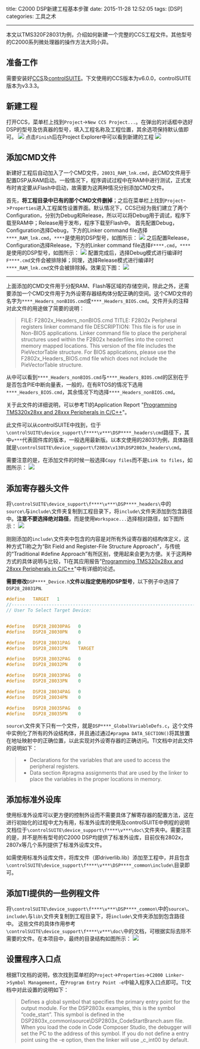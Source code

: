 title: C2000 DSP新建工程基本步骤
date: 2015-11-28 12:52:05
tags: [DSP]
categories: 工具之术

---

本文以TMS320F28031为例，介绍如何新建一个完整的CCS工程文件。其他型号的C2000系列微处理器的操作方法大同小异。

<!--more-->

## **准备工作** ##
需要安装好[CCS](http://www.ti.com.cn/tool/cn/ccstudio)及[controlSUITE](http://www.ti.com.cn/tool/cn/controlsuite)。下文使用的CCS版本为v6.0.0，controlSUITE版本为v3.3.3。

## **新建工程** ##
打开CCS，菜单栏上找到`Project`->`New CCS Project...`。在弹出的对话框中选好DSP的型号及仿真器的型号，填入工程名称及工程位置，其余选项保持默认值即可。
![](https://pic.gaomf.store/DSP20151128135049.png)
点击`Finish`后在Project Explorer中可以看到新建的工程
![](https://pic.gaomf.store/DSP20151128135556.png)


## **添加CMD文件** ##
新建好工程后自动加入了一个CMD文件，`28031_RAM_lnk.cmd`，此CMD文件用于配置DSP从RAM启动。一般情况下，程序调试过程中在RAM中进行测试，正式发布时肯定要从Flash中启动，故需要为这两种情况分别添加CMD文件。

首先，**将工程目录中已有的那个CMD文件删掉**；之后在菜单栏上找到`Project`->`Properties`进入工程属性设置界面。默认情况下，CCS已经为我们建立了两个Configuration，分别为Debug和Release，所以可以将Debug用于调试，程序下载至RAM中；Release用于发布，程序下载至Flash中。
首先配置Debug，Configuration选择Debug，下方的Linker command file选择`****_RAM_lnk.cmd`，`****`是使用的DSP型号，如图所示：
![](https://pic.gaomf.store/DSP20151128143648.png)
之后配置Release，Configuration选择Release，下方的Linker command file选择`F****.cmd`，`****`是使用的DSP型号，如图所示：
![](https://pic.gaomf.store/DSP20151128143850.png)
配置完成后，选择Debug模式进行编译时`F****.cmd`文件会被排除掉；同理，选择Release模式进行编译时`****_RAM_lnk.cmd`文件会被排除掉。效果见下图：
![](https://pic.gaomf.store/DSP20151128144431.png)

----------

上面添加的CMD文件用于分配RAM、Flash等区域的存储空间，除此之外，还需要添加一个CMD文件用于为外设寄存器结构体分配正确的空间。这个CMD文件的名字为`****_Headers_nonBIOS.cmd`或`****_Headers_BIOS.cmd`。文件开头的注释对此文件的用途做了简要的说明：
> FILE:    F2802x_Headers_nonBIOS.cmd
> TITLE:   F2802x Peripheral registers linker command file 
> DESCRIPTION: 
> This file is for use in Non-BIOS applications.
> Linker command file to place the peripheral structures used within the F2802x headerfiles into the correct memory mapped locations.
> This version of the file includes the PieVectorTable structure.
> For BIOS applications, please use the F2802x_Headers_BIOS.cmd file which does not include the PieVectorTable structure.

从中可以看到`****_Headers_nonBIOS.cmd`与`****_Headers_BIOS.cmd`的区别在于是否包含PIE中断向量表，一般的，在有RTOS的情况下选用`****_Headers_BIOS.cmd`，其余情况下均选择`****_Headers_nonBIOS.cmd`。

关于此文件的详细说明，可以参考TI的Application Report "[Programming TMS320x28xx and 28xxx Peripherals in C/C++](http://www.ti.com/lit/an/spraa85d/spraa85d.pdf)"。

此文件可以从controlSUITE中找到，位于`\controlSUITE\device_support\f****\v***\DSP****_headers\cmd`路径下，其中`v***`代表固件库的版本，一般选用最新版。以本文使用的28031为例，具体路径就是`\controlSUITE\device_support\f2803x\v130\DSP2803x_headers\cmd`。

需要注意的是，在添加文件的时候一般选择`Copy files`而不是`Link to files`，如图所示：
![](https://pic.gaomf.store/DSP20151128145950.png)

## **添加寄存器头文件** ##
将`\controlSUITE\device_support\f****\v***\DSP****_headers\`中的`source\`与`include\`文件夹复制到工程目录下，将`include\`文件夹添加到包含路径中。**注意不要选择绝对路径**，而是使用`Workspace...`选择相对路径，如下图所示：
![](https://pic.gaomf.store/DSP20151128152726.png)

刚刚添加的`include\`文件夹中包含的内容是对所有外设寄存器的结构体定义，这种方式TI称之为“Bit Field and Register-File Structure Approach”，与传统的“Traditional #define Approach”有所区别，使用起来会更为方便。关于这两种方式的具体说明与比较，TI在其应用报告"[Programming TMS320x28xx and 28xxx Peripherals in C/C++](http://www.ti.com/lit/an/spraa85d/spraa85d.pdf)"中有详细的论述。

**需要修改**`DSP****_Device.h`**文件以指定使用的DSP型号**，以下例子中选择了`DSP28_28031PN`.
```C
#define   TARGET   1
//---------------------------------------------------------------------------
// User To Select Target Device:


#define   DSP28_28030PAG   0
#define   DSP28_28030PN    0

#define   DSP28_28031PAG   0
#define   DSP28_28031PN    TARGET

#define   DSP28_28032PAG   0
#define   DSP28_28032PN    0

#define   DSP28_28033PAG   0
#define   DSP28_28033PN    0

#define   DSP28_28034PAG   0
#define   DSP28_28034PN    0

#define   DSP28_28035PAG   0
#define   DSP28_28035PN    0
```

`source\`文件夹下只有一个文件，就是`DSP****_GlobalVariableDefs.c`，这个文件中实例化了所有的外设结构体，并且通过通过`#pragma DATA_SECTION()`将其放置在地址映射中的正确位置，以此实现对外设寄存器的正确访问。TI文档中对此文件的说明如下：
> - Declarations for the variables that are used to access the peripheral registers.
> - Data section #pragma assignments that are used by the linker to place the variables in the proper locations in memory.

## **添加标准外设库** ##
使用标准外设库可以更方便的控制外设而不需要具体了解寄存器的配置方法，这在进行初始化的过程中尤为有用，标准外设库的使用及controlSUITE中例程的说明文档位于`\controlSUITE\device_support\f****\v***\doc\`文件夹中。需要注意的是，并不是所有型号的C2000 DSP均提供了标准外设库，目前仅有2802x，2807x等几个系列提供了标准外设库文件。

如需使用标准外设库文件，将库文件（即driverlib.lib）添加至工程中，并且包含`\controlSUITE\device_support\f****\v***\DSP****_common\include\`目录即可。

## **添加TI提供的一些例程文件** ##
将`\controlSUITE\device_support\f****\v***\DSP****_common\`中的`source\`、`include\`与`lib\`文件夹复制到工程目录下，将`include\`文件夹添加到包含路径中。
这些文件的具体作用参考`\controlSUITE\device_support\f****\v***\doc\`中的文档，可根据实际去除不需要的文件。在本项目中，最终的目录结构如图所示：
![](https://pic.gaomf.store/DSP20151128190022.png)

## **设置程序入口点** ##
根据TI文档的说明，依次找到菜单栏的`Project`->`Properties`->`C2000 Linker`->`Symbol Management`，在`Program Entry Point -e`中输入程序入口点即可。TI文档中对此设置的说明如下：
> Defines a global symbol that specifies the primary entry point for the output module. For the DSP2803x examples, this is the symbol “code_start”. This symbol is defined in the DSP2803x_common\source\DSP2803x_CodeStartBranch.asm file. When you load the code in Code Composer Studio, the debugger will set the PC to the address of this symbol. If you do not define a entry point using the -e option, then the linker will use _c_int00 by default.

